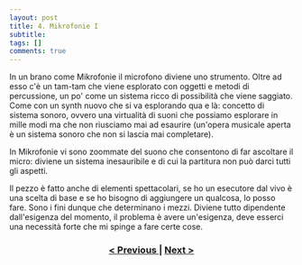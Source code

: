 ```yaml
---
layout: post
title: 4. Mikrofonie I
subtitle:
tags: []
comments: true
---
```


In un brano come Mikrofonie il microfono diviene uno strumento. Oltre ad esso c'è un tam-tam che
viene esplorato con oggetti e metodi di percussione, un po' come un sistema ricco di possibilità che
viene saggiato. Come con un synth nuovo che si va esplorando qua e là: concetto di sistema sonoro,
ovvero una virtualità di suoni che possiamo esplorare in mille modi ma che non riusciamo mai ad
esaurire (un'opera musicale aperta è un sistema sonoro che non si lascia mai completare).

In Mikrofonie vi sono zoommate del suono che consentono di far ascoltare il micro: diviene un
sistema inesauribile e di cui la partitura non può darci tutti gli aspetti.

Il pezzo è fatto anche di elementi spettacolari, se ho un esecutore dal vivo è una scelta di base e se
ho bisogno di aggiungere un qualcosa, lo posso fare. Sono i fini dunque che determinano i mezzi.
Diviene tutto dipendente dall'esigenza del momento, il problema è avere un'esigenza, deve esserci
una necessità forte che mi spinge a fare certe cose.

<h3 style="text-align:center">
<a href="https://velitch.github.io/velitch/2021-11-02-03_02_02_simboli/">< Previous </a>
|
<a href="https://velitch.github.io/velitch/2021-11-02-03_02_00_partitura/">Next ></a>
</h3>
